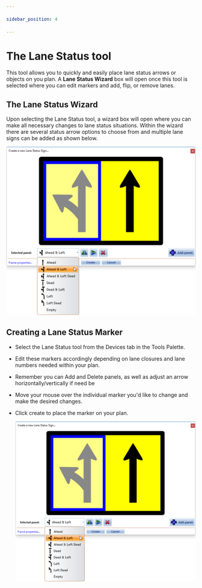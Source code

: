 ```yaml
---

sidebar_position: 4

---
```

# The Lane Status tool

This tool allows you to quickly and easily place lane status arrows or objects on you plan. A **Lane Status Wizard** box will open once this tool is selected where you can edit markers and add, flip, or remove lanes.

## The Lane Status Wizard

Upon selecting the Lane Status tool, a wizard box will open where you can make all necessary changes to lane status situations. Within the wizard there are several status arrow options to choose from and multiple lane signs can be added as shown below.

![Lane_Status_Wizard_with_Available_Options](./assets/Lane_Status_Wizard_with_Available_Options.png)

## Creating a Lane Status Marker

- Select the Lane Status tool from the Devices tab in the Tools Palette.
- Edit these markers accordingly depending on lane closures and lane numbers needed within your plan.
- Remember you can Add and Delete panels, as well as adjust an arrow horizontally/vertically if need be
- Move your mouse over the individual marker you'd like to change and make the desired changes.
- Click create to place the marker on your plan.

    ![Lane_Status_Wizard_with_Available_Options](./assets/Lane_Status_Wizard_with_Available_Options.png)
